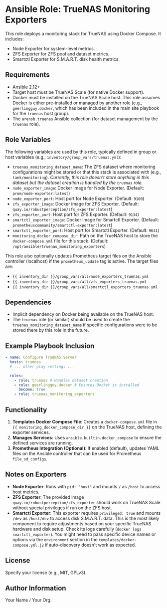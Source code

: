 # Ansible Role: TrueNAS Monitoring Exporters

This role deploys a monitoring stack for TrueNAS using Docker Compose. It includes:
- Node Exporter for system-level metrics.
- ZFS Exporter for ZFS pool and dataset metrics.
- Smartctl Exporter for S.M.A.R.T. disk health metrics.

## Requirements

- Ansible 2.12+
- Target host must be TrueNAS Scale (for native Docker support).
- Docker must be installed on the TrueNAS Scale host. This role assumes Docker is either pre-installed or managed by another role (e.g., `geerlingguy.docker`, which has been included in the main site playbook for the `truenas` host group).
- The `arensb.truenas` Ansible collection (for dataset management by the `truenas` role).

## Role Variables

The following variables are used by this role, typically defined in group or host variables (e.g., `inventory/group_vars/truenas.yml`):

- `truenas_monitoring_dataset_name`: The ZFS dataset where monitoring configurations might be stored or that this stack is associated with (e.g., `tank/monitoring`). *Currently, this role doesn't store anything in this dataset but the dataset creation is handled by the `truenas` role.*
- `node_exporter_image`: Docker image for Node Exporter. (Default: `prom/node-exporter:latest`)
- `node_exporter_port`: Host port for Node Exporter. (Default: `9100`)
- `zfs_exporter_image`: Docker image for ZFS Exporter. (Default: `quay.io/robustperception/zfs_exporter:latest`)
- `zfs_exporter_port`: Host port for ZFS Exporter. (Default: `9134`)
- `smartctl_exporter_image`: Docker image for Smartctl Exporter. (Default: `prometheuscommunity/smartctl-exporter:latest`)
- `smartctl_exporter_port`: Host port for Smartctl Exporter. (Default: `9631`)
- `monitoring_docker_compose_dir`: Path on the TrueNAS host to store the `docker-compose.yml` file for this stack. (Default: `/opt/ansible/truenas_monitoring_exporters`)

This role also optionally updates Prometheus target files on the Ansible controller (localhost) if the `prometheus_update` tag is active. The target files are:
- `{{ inventory_dir }}/group_vars/all/node_exporters_truenas.yml`
- `{{ inventory_dir }}/group_vars/all/zfs_exporters_truenas.yml`
- `{{ inventory_dir }}/group_vars/all/smartctl_exporters_truenas.yml`

## Dependencies

- Implicit dependency on Docker being available on the TrueNAS host.
- The `truenas` role (or similar) should be used to create the `truenas_monitoring_dataset_name` if specific configurations were to be stored there by this role in the future.

## Example Playbook Inclusion

```yaml
- name: Configure TrueNAS Server
  hosts: truenas
  # ... other play settings ...

  roles:
    - role: truenas # Handles dataset creation
    - role: geerlingguy.docker # Ensures Docker is installed
      become: true
    - role: truenas_monitoring_exporters
```

## Functionality

1.  **Templates Docker Compose File**: Creates a `docker-compose.yml` file in `{{ monitoring_docker_compose_dir }}` on the TrueNAS host, defining the exporter services.
2.  **Manages Services**: Uses `ansible.builtin.docker_compose` to ensure the defined services are running.
3.  **Prometheus Integration (Optional)**: If enabled (default), updates YAML files on the Ansible controller that can be used for Prometheus `file_sd_configs`.

## Notes on Exporters

-   **Node Exporter**: Runs with `pid: "host"` and mounts `/` as `/host` to access host metrics.
-   **ZFS Exporter**: The provided image `quay.io/robustperception/zfs_exporter` should work on TrueNAS Scale without special privileges if run on the ZFS host.
-   **Smartctl Exporter**: This exporter requires `privileged: true` and mounts `/dev` as `/host/dev` to access disk S.M.A.R.T. data. This is the most likely component to require adjustments based on your specific TrueNAS hardware and disk setup. Check its logs carefully (`docker logs smartctl_exporter`). You might need to pass specific device names or options via the `environment` section in the `templates/docker-compose.yml.j2` if auto-discovery doesn't work as expected.

## License

Specify your license (e.g., MIT, GPLv3).

## Author Information

Your Name / Your Org.
